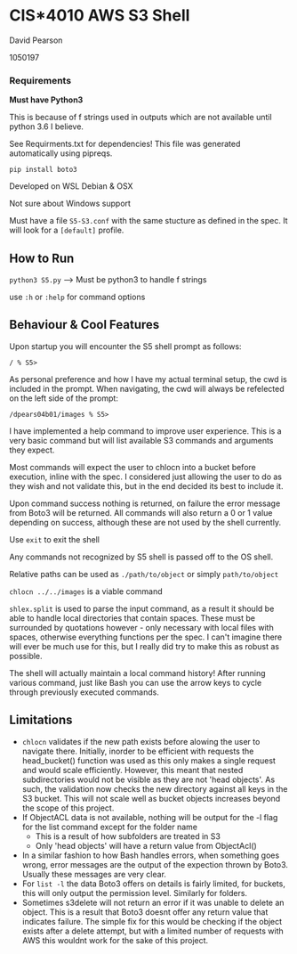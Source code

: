 # CIS\*4010 AWS S3 Shell

David Pearson

1050197

### Requirements

**Must have Python3**

This is because of f strings used in outputs which are not available until python 3.6 I believe. 

See Requirments.txt for dependencies! This file was generated automatically using pipreqs. 

`pip install boto3`

Developed on WSL Debian & OSX

Not sure about Windows support

Must have a file `S5-S3.conf` with the same stucture as defined in the spec.
It will look for a `[default]` profile.  

## How to Run

`python3 S5.py` --> Must be python3 to handle f strings

use `:h` or `:help` for command options

## Behaviour & Cool Features
Upon startup you will encounter the S5 shell prompt as follows: 

`/ % S5> `

As personal preference and how I have my actual terminal setup, the cwd is included in the prompt. When navigating, the cwd will always be refelected on the left side of the prompt:

`/dpears04b01/images % S5> `

I have implemented a help command to improve user experience. This is a very basic command but will list available S3 commands and arguments they expect. 

Most commands will expect the user to chlocn into a bucket before execution, inline with the spec. I considered just allowing the user to do as they wish and not validate this, but in the end decided its best to include it. 

Upon command success nothing is returned, on failure the error message from Boto3 will be returned. All commands will also return a 0 or 1 value depending on success, although these are not used by the shell currently. 

Use `exit` to exit the shell

Any commands not recognized by S5 shell is passed off to the OS shell.

Relative paths can be used as `./path/to/object` or simply `path/to/object`

`chlocn ../../images` is a viable command

`shlex.split` is used to parse the input command, as a result it should be able to handle local directories that contain spaces. These must be surrounded by quotations however - only necessary with local files with spaces, otherwise everything functions per the spec. I can't imagine there will ever be much use for this, but I really did try to make this as robust as possible.

The shell will actually maintain a local command history! After running various command, just like Bash you can use the arrow keys to cycle through previously executed commands.

## Limitations 
- `chlocn` validates if the new path exists before alowing the user to navigate there. Initially, inorder to be efficient with requests the head_bucket() function was used as this only makes a single request and would scale efficiently. However, this meant that nested subdirectories would not be visible as they are not 'head objects'. As such, the validation now checks the new directory against all keys in the S3 bucket. This will not scale well as bucket objects increases beyond the scope of this project.
- If ObjectACL data is not available, nothing will be output for the -l flag for the list command except for the folder name
  - This is a result of how subfolders are treated in S3
  - Only 'head objects' will have a return value from ObjectAcl() 
- In a similar fashion to how Bash handles errors, when something goes wrong, error messages are the output of the expection thrown by Boto3. Usually these messages are very clear. 
- For `list -l` the data Boto3 offers on details is fairly limited, for buckets, this will only output the permission level. Similarly for folders.
- Sometimes s3delete will not return an error if it was unable to delete an object. This is a result that Boto3 doesnt offer any return value that indicates failure. The simple fix for this would be checking if the object exists after a delete attempt, but with a limited number of requests with AWS this wouldnt work for the sake of this project. 
